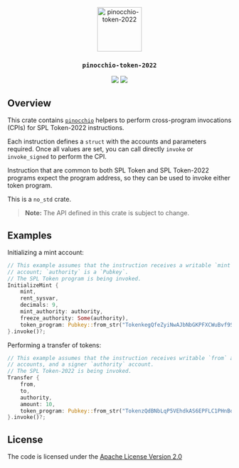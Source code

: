<p align="center">
 <img alt="pinocchio-token-2022" src="https://github.com/user-attachments/assets/4048fe96-9096-4441-85c3-5deffeb089a6" height="100"/>
</p>
<h3 align="center">
  <code>pinocchio-token-2022</code>
</h3>
<p align="center">
  <a href="https://crates.io/crates/pinocchio-token-2022"><img src="https://img.shields.io/crates/v/pinocchio-token-2022?logo=rust" /></a>
  <a href="https://docs.rs/pinocchio-token-2022"><img src="https://img.shields.io/docsrs/pinocchio-token-2022?logo=docsdotrs" /></a>
</p>

## Overview

This crate contains [`pinocchio`](https://crates.io/crates/pinocchio) helpers to perform cross-program invocations (CPIs) for SPL Token-2022 instructions.

Each instruction defines a `struct` with the accounts and parameters required. Once all values are set, you can call directly `invoke` or `invoke_signed` to perform the CPI.

Instruction that are common to both SPL Token and SPL Token-2022 programs expect the program address, so they can be used to invoke either token program.

This is a `no_std` crate.

> **Note:** The API defined in this crate is subject to change.

## Examples

Initializing a mint account:

```rust
// This example assumes that the instruction receives a writable `mint`
// account; `authority` is a `Pubkey`.
// The SPL Token program is being invoked.
InitializeMint {
    mint,
    rent_sysvar,
    decimals: 9,
    mint_authority: authority,
    freeze_authority: Some(authority),
    token_program: Pubkey::from_str("TokenkegQfeZyiNwAJbNbGKPFXCWuBvf9Ss623VQ5DA")
}.invoke()?;
```

Performing a transfer of tokens:

```rust
// This example assumes that the instruction receives writable `from` and `to`
// accounts, and a signer `authority` account.
// The SPL Token-2022 is being invoked.
Transfer {
    from,
    to,
    authority,
    amount: 10,
    token_program: Pubkey::from_str("TokenzQdBNbLqP5VEhdkAS6EPFLC1PHnBqCXEpPxuEb")
}.invoke()?;
```

## License

The code is licensed under the [Apache License Version 2.0](../LICENSE)
